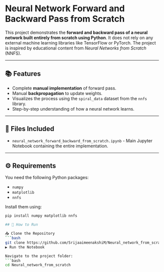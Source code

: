 # Neural Network Forward and Backward Pass from Scratch

This project demonstrates the **forward and backward pass of a neural network built entirely from scratch using Python**. It does not rely on any external machine learning libraries like TensorFlow or PyTorch. The project is inspired by educational content from *Neural Networks from Scratch* (NNFS).

---

## 📚 Features
- Complete **manual implementation** of forward pass.
- Manual **backpropagation** to update weights.
- Visualizes the process using the `spiral_data` dataset from the `nnfs` library.
- Step-by-step understanding of how a neural network learns.

---

## 📂 Files Included
- `neural_network_forward_backward_from_scratch.ipynb` - Main Jupyter Notebook containing the entire implementation.

---

## ⚙️ Requirements
You need the following Python packages:
- `numpy`
- `matplotlib`
- `nnfs`

Install them using:
```bash
pip install numpy matplotlib nnfs

## 🚀 How to Run

📥 Clone the Repository
```bash
git clone https://github.com/SrijaaimeenakshiM/Neural_network_from_scratch.git
▶️ Run the Notebook

Navigate to the project folder:
```bash
cd Neural_network_from_scratch


